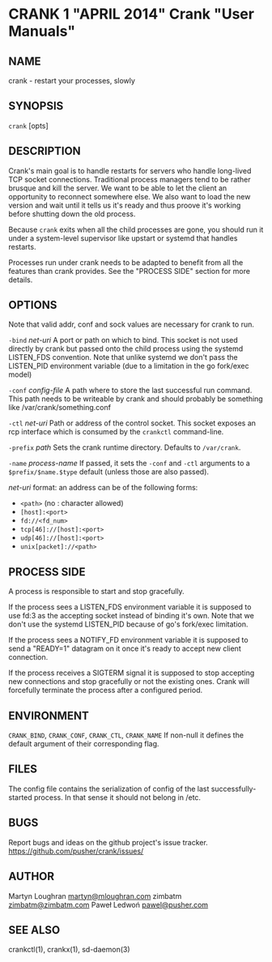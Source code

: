 CRANK 1 "APRIL 2014" Crank "User Manuals"
=========================================

NAME
----

crank - restart your processes, slowly

SYNOPSIS
--------

`crank` [opts]

DESCRIPTION
-----------

Crank's main goal is to handle restarts for servers who handle long-lived TCP
socket connections. Traditional process managers tend to be rather brusque and
kill the server. We want to be able to let the client an opportunity to
reconnect somewhere else. We also want to load the new version and wait until
it tells us it's ready and thus proove it's working before shutting down the
old process.

Because `crank` exits when all the child processes are gone, you should run it
under a system-level supervisor like upstart or systemd that handles restarts.

Processes run under crank needs to be adapted to benefit from all the features
than crank provides. See the "PROCESS SIDE" section for more details.

OPTIONS
-------

Note that valid addr, conf and sock values are necessary for crank to run.

`-bind` *net-uri*
  A port or path on which to bind. This socket is not used directly by crank
  but passed onto the child process using the systemd LISTEN_FDS convention.
  Note that unlike systemd we don't pass the LISTEN_PID environment variable
  (due to a limitation in the go fork/exec model)

`-conf` *config-file*
  A path where to store the last successful run command. This path needs to be
  writeable by crank and should probably be something like
  /var/crank/something.conf

`-ctl` *net-uri*
  Path or address of the control socket. This socket exposes an rcp interface
  which is consumed by the `crankctl` command-line.

`-prefix` *path*
  Sets the crank runtime directory. Defaults to `/var/crank`.

`-name` *process-name*
  If passed, it sets the `-conf` and `-ctl` arguments to
  a `$prefix/$name.$type` default (unless those are also passed).

*net-uri* format: an address can be of the following forms:

* `<path>` (no : character allowed)
* `[host]:<port>`
* `fd://<fd_num>`
* `tcp[46]://[host]:<port>`
* `udp[46]://[host]:<port>`
* `unix[packet]://<path>`

PROCESS SIDE
------------

A process is responsible to start and stop gracefully.

If the process sees a LISTEN_FDS environment variable it is supposed to use
fd:3 as the accepting socket instead of binding it's own. Note that we don't
use the systemd LISTEN_PID because of go's fork/exec limitation.

If the process sees a NOTIFY_FD environment variable it is supposed to send
a "READY=1" datagram on it once it's ready to accept new client connection.

If the process receives a SIGTERM signal it is supposed to stop accepting new
connections and stop gracefully or not the existing ones. Crank will
forcefully terminate the process after a configured period.

ENVIRONMENT
-----------

`CRANK_BIND`, `CRANK_CONF`, `CRANK_CTL`, `CRANK_NAME`
  If non-null it defines the default argument of their corresponding flag.

FILES
-----

The config file contains the serialization of config of the last
successfully-started process. In that sense it should not belong in /etc.

BUGS
----

Report bugs and ideas on the github project's issue tracker.
https://github.com/pusher/crank/issues/

AUTHOR
------

Martyn Loughran <martyn@mloughran.com>
zimbatm <zimbatm@zimbatm.com>
Paweł Ledwoń <pawel@pusher.com>

SEE ALSO
--------

crankctl(1), crankx(1), sd-daemon(3)
